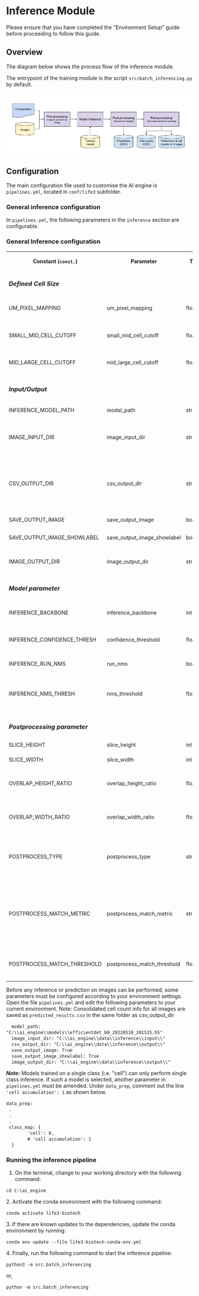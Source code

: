 # Inference Module 

Please ensure that you have completed the "Environment Setup" guide before proceeding to follow this guide.

## Overview

The diagram below shows the process flow of the inference module.

The entrypoint of the training module is the script `src/batch_inferencing.py` by default.

![Inference Module Process Flow](images/inference-module-flow.png)

## Configuration

The main configuration file used to customise the AI engine is `pipelines.yml`, located in `conf/life3` subfolder.

### General inference configuration

In `pipelines.yml`, the following parameters in the `inference` section are configurable.

### General Inference configuration

<table>
<tr>
<th>

<div>

Constant (`const.`)

</div></th>
<th>

<div>Parameter</div></th>
<th>

<div>Type</div></th>
<th>

<div>Description</div></th>
<th>

<div>Default Value</div></th>
</tr>
<tr>
<td>

### _Defined Cell Size_
</td>
<td>

</td>
<td>

</td>
<td>

</td>
<td>

</td>
</tr>
<tr>
<td>

<div>UM_PIXEL_MAPPING</div></td>
<td>

<div>um_pixel_mapping</div></td>
<td>

<div>float</div></td>
<td>Map one pixel of image to the corresponding micrometer for cell size. Unit: micrometer/pixel </td>
<td>

<div>

</div></td>
</tr>
<tr>
<td>

<div>

<div>SMALL_MID_CELL_CUTOFF</div></td>
<td>

<div>small_mid_cell_cutoff</div></td>
<td>

<div>float</div></td>
<td>The upper bound of the small cell and lower bound of the mid-size cell in micrometer (μm) </td>
<td>

<div>

</div></td>
</tr>
<tr>
<td>

<div>

<div>MID_LARGE_CELL_CUTOFF</div></td>
<td>

<div>mid_large_cell_cutoff</div></td>
<td>

<div>float</div></td>
<td>The upper bound of the mid-size cell and lower bound of the large-size cell in micrometer (μm) </td>
<td>

<div>

</div></td>
</tr>
<tr>
<td>

<div>

### _Input/Output_
</td>
<td>

</td>
<td>

</td>
<td>

</td>
<td>

</td>
</tr>
<tr>
<td>

<div>INFERENCE_MODEL_PATH</div></td>
<td>

<div>model_path</div></td>
<td>

<div>str</div></td>
<td>Absolute or relative path pointing to the model weight to be used.</td>
<td>

<div>

</div></td>
</tr>
<tr>
<td>

<div>

<div>IMAGE_INPUT_DIR</div>
</div></td>
<td>

<div>

<div>image_input_dir</div>
</div></td>
<td>

<div>

<div>str</div>
</div></td>
<td>

<div>

<div>Absolute or relative path pointing to the input image directory for inference/prediction. File extensions = ".png" </div>
</div></td>
<td>

<div>

</div></td>
</tr>
<tr>
<td>

<div>

<div>CSV_OUTPUT_DIR</div>
</div></td>
<td>

<div>

<div>csv_output_dir</div>
</div></td>
<td>

<div>

<div>str</div>
</div></td>
<td>

<div>Absolute or relative path pointing to the output inferred/predicted annotated csv directory. File extensions = ".csv" Note: Consolidated cell count info for all images are saved as `predicted_results.csv` in the same folder</div></td>
<td>

<div>

</div></td>
</tr>
<tr>
<td>

<div>

<div>SAVE_OUTPUT_IMAGE</div>
</div></td>
<td>

<div>

<div>save_output_image</div>
</div></td>
<td>

<div>

<div>boolean</div>
</div></td>
<td>

<div>Determines whether to save inferred/predicted image.</div></td>
<td>

<div>True</div></td>
</tr>
<tr>
<td>

<div>

<div>SAVE_OUTPUT_IMAGE_SHOWLABEL</div>
</div></td>
<td>

<div>

<div>save_output_image_showlabel</div>
</div></td>
<td>

<div>

<div>boolean</div>
</div></td>
<td>

<div>Determines whether to save inferred/predicted image with prediction text label.</div></td>
<td>

<div>True</div></td>
</tr>
<tr>
<td>

<div>

<div>IMAGE_OUTPUT_DIR</div>
</div></td>
<td>

<div>

<div>image_output_dir</div>
</div></td>
<td>

<div>

<div>str</div>
</div></td>
<td>

<div>Absolute or relative path pointing to the output inferred/predicted image with cell bounding box drawn.</div></td>
<td>

</td>
</tr>
<tr>
<td>

### _Model parameter_
</td>
<td>

</td>
<td>

</td>
<td>

</td>
<td>

</td>
</tr>
<tr>
<td>

<div>INFERENCE_BACKBONE</div></td>
<td>

<div>inference_backbone</div></td>
<td>

<div>int</div></td>
<td>

<div>Compound coefficient used to scale up EfficientNet, the backbone network. Possible values: 0, 1, 2, 3, 4, 5, 6.</div></td>
<td>

<div>0</div></td>
</tr>
<tr>
<td>

<div>INFERENCE_CONFIDENCE_THRESH</div></td>
<td>

<div>confidence_threshold</div></td>
<td>

<div>float</div></td>
<td>

<div>The confidence threshold is used to assess the probability of the object class appearing in the bounding box.</div></td>
<td>0.5</td>
</tr>
<tr>
<td>

<div>INFERENCE_RUN_NMS</div></td>
<td>

<div>run_nms</div></td>
<td>

<div>boolean</div></td>
<td>

<div>Determines whether the non-maximum Suppression is activated during inference.</div></td>
<td>

<div>

`True`

</div></td>
</tr>
<tr>
<td>

<div>INFERENCE_NMS_THRESH</div></td>
<td>

<div>nms_threshold</div></td>
<td>

<div>float</div></td>
<td>

<div>Non max suppression is a technique used mainly in object detection that aims at selecting the best bounding box out of a set of overlapping boxes.</div></td>
<td>

<div>0.5</div></td>
</tr>
<tr>
<td>

### _Postprocessing parameter_
</td>
<td>

</td>
<td>

</td>
<td>

</td>
<td>

</td>
</tr>
<tr>
<td>

<div>SLICE_HEIGHT</div></td>
<td>

<div>slice_height</div></td>
<td>

<div>int</div></td>
<td>

<div>The height of the image to be sliced</div></td>
<td>512</td>
</tr>
<tr>
<td>

<div>SLICE_WIDTH</div></td>
<td>

<div>slice_width</div></td>
<td>

<div>int</div></td>
<td>

<div>The width of the image to be sliced</div></td>
<td>512</td>
</tr>
<tr>
<td>OVERLAP_HEIGHT_RATIO</td>
<td>overlap_height_ratio</td>
<td>float</td>
<td>Fractional overlap in height of each window (e.g. an overlap of 0.2 for a window of size 512 yields an overlap of 102 pixels).</td>
<td>0.2</td>
</tr>
<tr>
<td>OVERLAP_WIDTH_RATIO</td>
<td>overlap_width_ratio</td>
<td>float</td>
<td>Fractional overlap in width of each window (e.g. an overlap of 0.2 for a window of size 512 yields an overlap of 102 pixels).</td>
<td>0.2</td>
</tr>
<tr>
<td>POSTPROCESS_TYPE</td>
<td>postprocess_type</td>
<td>str</td>
<td>Type of the postprocess to be used after sliced inference while merging/eliminating predictions. Options are 'NMM', 'GREEDYNMM' or 'NMS'. Default is 'GREEDYNMM'.</td>
<td>"GREEDYNMM"</td>
</tr>
<tr>
<td>POSTPROCESS_MATCH_METRIC</td>
<td>postprocess_match_metric</td>
<td>str</td>
<td>

Metric to be used during object prediction matching after sliced prediction. <br>IOU = intersection over union.<br>IOS =

intersection over smaller area. Options are 'IOU' or 'IOS'
</td>
<td>"IOS"</td>
</tr>
<tr>
<td>POSTPROCESS_MATCH_THRESHOLD</td>
<td>postprocess_match_threshold</td>
<td>float</td>
<td>Sliced predictions having higher iou than postprocess_match_threshold will be postprocessed after sliced prediction.</td>
<td>0.5</td>
</tr>
</table>

Before any inference or prediction on images can be performed, some parameters must be configured according to your environment settings. Open the file `pipelines.yml` and edit the following parameters to your current environment. 
Note: Consolidated cell count info for all images are saved as `predicted_results.csv` in the same folder as csv_output_dir

```plaintext
  model_path: "C:\\ai_engine\\models\\efficientdet_b0_20220510_201515.h5"
  image_input_dir: "C:\\ai_engine\\data\\inference\\input\\"
  csv_output_dir: "C:\\ai_engine\\data\\inference\\output\\"
  save_output_image: True
  save_output_image_showlabel: True
  image_output_dir: "C:\\ai_engine\\data\\inference\\output\\"
```

**_Note:_** Models trained on a single class (i.e. "cell") can only perform single class inference. If such a model is selected, another parameter in `pipelines.yml` must be amended. Under `data_prep`, comment out the line `'cell accumulation': 1` as shown below.

<div>

```plaintext
data_prep: 
 .
 . 
 .
 class_map: { 
        'cell': 0, 
        # 'cell accumulation': 1 
  }
```

</div>

### Running the inference pipeline

1. On the terminal, change to your working directory with the following command:

<div>

```plaintext
cd C:\ai_engine
```

</div>2. Activate the conda environment with the following command:

<div>

```plaintext
conda activate life3-biotech
```

</div>3. If there are known updates to the dependencies, update the conda environment by running:

<div>

```plaintext
conda env update --file life3-biotech-conda-env.yml
```

</div>4. Finally, run the following command to start the inference pipeline:

<div>

```plaintext
python3 -m src.batch_inferencing
```
or,
```plaintext
python -m src.batch_inferencing
```

</div>
